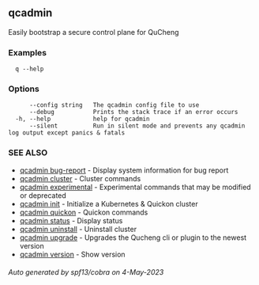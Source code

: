 ## qcadmin

Easily bootstrap a secure control plane for QuCheng

### Examples

```
  q --help
```

### Options

```
      --config string   The qcadmin config file to use
      --debug           Prints the stack trace if an error occurs
  -h, --help            help for qcadmin
      --silent          Run in silent mode and prevents any qcadmin log output except panics & fatals
```

### SEE ALSO

* [qcadmin bug-report](qcadmin_bug-report.md)	 - Display system information for bug report
* [qcadmin cluster](qcadmin_cluster.md)	 - Cluster commands
* [qcadmin experimental](qcadmin_experimental.md)	 - Experimental commands that may be modified or deprecated
* [qcadmin init](qcadmin_init.md)	 - Initialize a Kubernetes & Quickon cluster
* [qcadmin quickon](qcadmin_quickon.md)	 - Quickon commands
* [qcadmin status](qcadmin_status.md)	 - Display status
* [qcadmin uninstall](qcadmin_uninstall.md)	 - Uninstall cluster
* [qcadmin upgrade](qcadmin_upgrade.md)	 - Upgrades the Qucheng cli or plugin to the newest version
* [qcadmin version](qcadmin_version.md)	 - Show version

###### Auto generated by spf13/cobra on 4-May-2023
